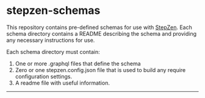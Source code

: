 # stepzen-schemas

This repository contains pre-defined schemas for use with [StepZen](https://stepzen.com). Each schema directory contains a README describing the schema and providing any necessary instructions for use.

Each schema directory must contain:
1. One or more .graphql files that define the schema
2. Zero or one stepzen.config.json file that is used to build any require configuration settings.
3. A readme file with useful information.


------

